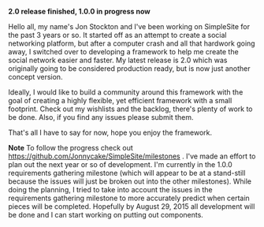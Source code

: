 **2.0 release finished, 1.0.0 in progress now**

Hello all, my name's Jon Stockton and I've been working on SimpleSite for the past 3 years or so.  It started off as an attempt to create a social networking platform, but after a computer crash and all that hardwork going away, I switched over to developing a framework to help me create the social network easier and faster.  My latest release is 2.0 which was originally going to be considered production ready, but is now just another concept version.

Ideally, I would like to build a community around this framework with the goal of creating a highly flexible, yet efficient framework with a small footprint.  Check out my wishlists and the backlog, there's plenty of work to be done.  Also, if you find any issues please submit them.

That's all I have to say for now, hope you enjoy the framework.


**Note** To follow the progress check out https://github.com/Jonnycake/SimpleSite/milestones .  I've made an effort to plan out the next year or so of development.  I'm currently in the 1.0.0 requirements gathering milestone (which will appear to be at a stand-still because the issues will just be broken out into the other milestones).  While doing the planning, I tried to take into account the issues in the requirements gathering milestone to more accurately predict when certain pieces will be completed.  Hopefully by August 29, 2015 all development will be done and I can start working on putting out components.
